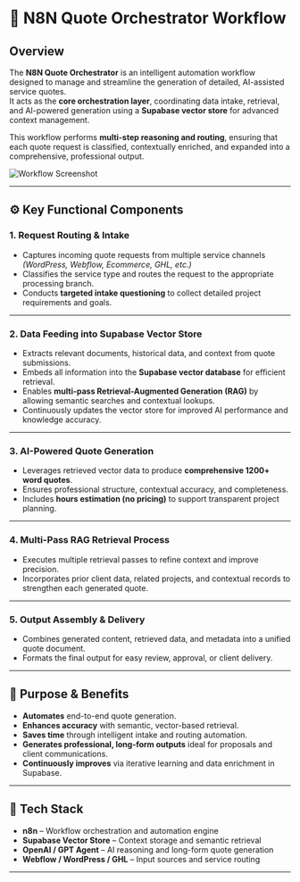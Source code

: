 # 🧠 N8N Quote Orchestrator Workflow

## Overview
The **N8N Quote Orchestrator** is an intelligent automation workflow designed to manage and streamline the generation of detailed, AI-assisted service quotes.  
It acts as the **core orchestration layer**, coordinating data intake, retrieval, and AI-powered generation using a **Supabase vector store** for advanced context management.

This workflow performs **multi-step reasoning and routing**, ensuring that each quote request is classified, contextually enriched, and expanded into a comprehensive, professional output.

![Workflow Screenshot](https://github.com/user-attachments/assets/39c211ac-4190-4d31-a0c1-f5641091ab95)

---

## ⚙️ Key Functional Components

### 1. Request Routing & Intake
- Captures incoming quote requests from multiple service channels  
  *(WordPress, Webflow, Ecommerce, GHL, etc.)*  
- Classifies the service type and routes the request to the appropriate processing branch.  
- Conducts **targeted intake questioning** to collect detailed project requirements and goals.

---

### 2. Data Feeding into Supabase Vector Store
- Extracts relevant documents, historical data, and context from quote submissions.  
- Embeds all information into the **Supabase vector database** for efficient retrieval.  
- Enables **multi-pass Retrieval-Augmented Generation (RAG)** by allowing semantic searches and contextual lookups.  
- Continuously updates the vector store for improved AI performance and knowledge accuracy.

---

### 3. AI-Powered Quote Generation
- Leverages retrieved vector data to produce **comprehensive 1200+ word quotes**.  
- Ensures professional structure, contextual accuracy, and completeness.  
- Includes **hours estimation (no pricing)** to support transparent project planning.  

---

### 4. Multi-Pass RAG Retrieval Process
- Executes multiple retrieval passes to refine context and improve precision.  
- Incorporates prior client data, related projects, and contextual records to strengthen each generated quote.  

---

### 5. Output Assembly & Delivery
- Combines generated content, retrieved data, and metadata into a unified quote document.  
- Formats the final output for easy review, approval, or client delivery.

---

## 🚀 Purpose & Benefits
- **Automates** end-to-end quote generation.  
- **Enhances accuracy** with semantic, vector-based retrieval.  
- **Saves time** through intelligent intake and routing automation.  
- **Generates professional, long-form outputs** ideal for proposals and client communications.  
- **Continuously improves** via iterative learning and data enrichment in Supabase.

---

## 🧩 Tech Stack
- **n8n** – Workflow orchestration and automation engine  
- **Supabase Vector Store** – Context storage and semantic retrieval  
- **OpenAI / GPT Agent** – AI reasoning and long-form quote generation  
- **Webflow / WordPress / GHL** – Input sources and service routing  

---
